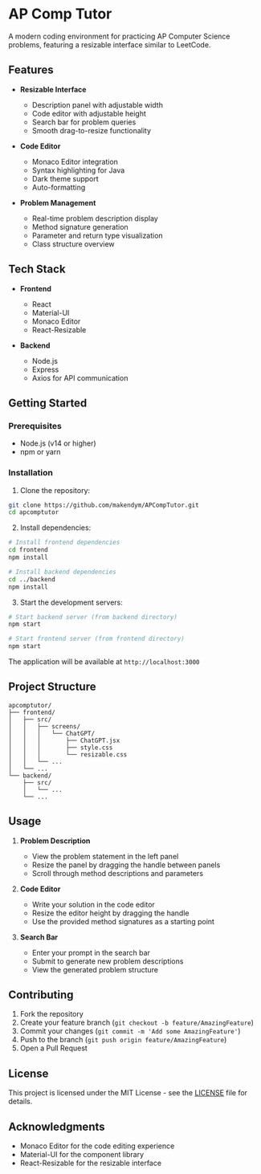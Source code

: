 # AP Comp Tutor

A modern coding environment for practicing AP Computer Science problems, featuring a resizable interface similar to LeetCode.

## Features

- **Resizable Interface**
  - Description panel with adjustable width
  - Code editor with adjustable height
  - Search bar for problem queries
  - Smooth drag-to-resize functionality

- **Code Editor**
  - Monaco Editor integration
  - Syntax highlighting for Java
  - Dark theme support
  - Auto-formatting

- **Problem Management**
  - Real-time problem description display
  - Method signature generation
  - Parameter and return type visualization
  - Class structure overview

## Tech Stack

- **Frontend**
  - React
  - Material-UI
  - Monaco Editor
  - React-Resizable

- **Backend**
  - Node.js
  - Express
  - Axios for API communication

## Getting Started

### Prerequisites

- Node.js (v14 or higher)
- npm or yarn

### Installation

1. Clone the repository:
```bash
git clone https://github.com/makendym/APCompTutor.git
cd apcomptutor
```

2. Install dependencies:
```bash
# Install frontend dependencies
cd frontend
npm install

# Install backend dependencies
cd ../backend
npm install
```

3. Start the development servers:

```bash
# Start backend server (from backend directory)
npm start

# Start frontend server (from frontend directory)
npm start
```

The application will be available at `http://localhost:3000`

## Project Structure

```
apcomptutor/
├── frontend/
│   ├── src/
│   │   ├── screens/
│   │   │   └── ChatGPT/
│   │   │       ├── ChatGPT.jsx
│   │   │       ├── style.css
│   │   │       └── resizable.css
│   │   └── ...
│   └── ...
└── backend/
    ├── src/
    │   └── ...
    └── ...
```

## Usage

1. **Problem Description**
   - View the problem statement in the left panel
   - Resize the panel by dragging the handle between panels
   - Scroll through method descriptions and parameters

2. **Code Editor**
   - Write your solution in the code editor
   - Resize the editor height by dragging the handle
   - Use the provided method signatures as a starting point

3. **Search Bar**
   - Enter your prompt in the search bar
   - Submit to generate new problem descriptions
   - View the generated problem structure

## Contributing

1. Fork the repository
2. Create your feature branch (`git checkout -b feature/AmazingFeature`)
3. Commit your changes (`git commit -m 'Add some AmazingFeature'`)
4. Push to the branch (`git push origin feature/AmazingFeature`)
5. Open a Pull Request

## License

This project is licensed under the MIT License - see the [LICENSE](LICENSE) file for details.

## Acknowledgments

- Monaco Editor for the code editing experience
- Material-UI for the component library
- React-Resizable for the resizable interface 